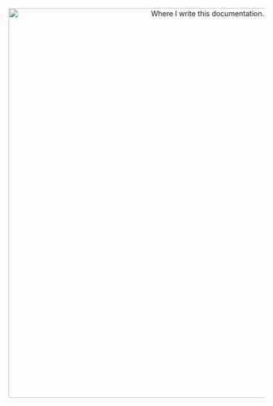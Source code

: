 <p align="center">
  <a href="https://shardbyte.com/">
    <img src="[https://shardbyte.com/mkdocs/assets/images/den-shardbyte.webp](https://shardbyte.com/mkdocs/assets/images/den-shardbyte.webp)" width="768" alt="Where I write this documentation.">
  </a>
</p>
